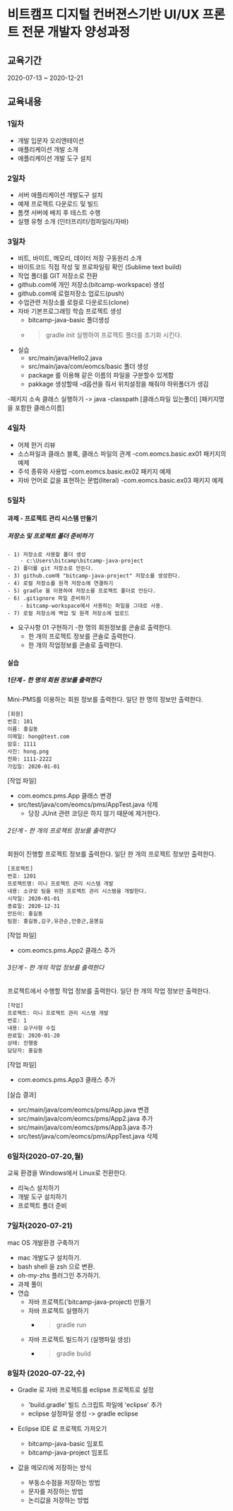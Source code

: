 # 비트캠프 디지털 컨버젼스기반 UI/UX 프론트 전문 개발자 양성과정

## 교육기간 

2020-07-13 ~ 2020-12-21

## 교육내용

### 1일차

- 개발 입문자 오리엔테이션
- 애플리케이션 개발 소개
- 애플리케이션 개발 도구 설치

### 2일차

- 서버 애플리케이션 개발도구 설치
- 예제 프로젝트 다운로드 및 빌드
- 톰캣 서버에 배치 후 테스트 수행
- 실행 유형 소개 (인터프리터/컴파일러/자바)

### 3일차

- 비트, 바이트, 메모리, 데이터 저장 구동원리 소개
- 바이트코드 직접 작성 및 프로파일링 확인 (Sublime text build)
- 작업 폴더를 GIT 저장소로 전환
- github.com에 개인 저장소(bitcamp-workspace) 생성
- github.com에 로컬저장소 업로드(push)
- 수업관련 저장소를 로컬로 다운로드(clone)
- 자바 기본프로그래밍 학습 프로젝트 생성
    - bitcamp-java-basic 폴더생성
    - > gradle init 실행하여 프로젝트 폴더를 초기화 시킨다.
- 실습
    - src/main/java/Hello2.java
    - src/main/java/com/eomcs/basic 폴더 생성
    - package 를 이용해 같은 이름의 파일을 구분할수 있게함
    - pakkage 생성할때 -d옵션을 줘서 위치설정을 해줘야 하위폴더가 생김

-패키지 소속 클래스 실행하기
     -> java -classpath [클래스파일 있는폴더] [패키지명을 포함한 클래스이름]

### 4일차

- 어제 한거 리뷰
- 소스파일과 클래스 블록, 클래스 파일의 관계
    -com.eomcs.basic.ex01 패키지의 예제
- 주석 종류와 사용법
    -com.eomcs.basic.ex02 패키지 예제
- 자바 언어로 값을 표현하는 문법(literal)
    -com.eomcs.basic.ex03 패키지 예제

### 5일차

#### 과제 - 프로젝트 관리 시스템 만들기

##### 저장소 및 프로젝트 폴더 준비하기
    - 1) 저장소로 사용할 폴더 생성
        - c:\Users\bitcamp\bitcamp-java-project
    - 2) 폴더를 git 저장소로 만든다.
    - 3) github.com에 "bitcamp-java-project" 저장소를 생성한다.
    - 4) 로컬 저장소를 원격 저장소에 연결하기
    - 5) gradle 을 이용하여 저장소를 프로젝트 폴더로 만든다.
    - 6) .gitignore 파일 준비하기
        - bitcamp-workspace에서 사용하는 파일을 그대로 사용.
    - 7) 로컬 저장소에 백업 및 원격 저장소에 업로드
- 요구사항 01 구현하기
    -한 명의 회원정보를 콘솔로 출력한다.
    - 한 개의 프로젝트 정보를 콘솔로 출력한다.
    - 한 개의 작업정보를 콘솔로 출력한다.

#### 실습

##### 1단계 - 한 명의 회원 정보를 출력한다

Mini-PMS를 이용하는 회원 정보를 출력한다. 일단 한 명의 정보만 출력한다.

```console
[회원]
번호: 101
이름: 홍길동
이메일: hong@test.com
암호: 1111
사진: hong.png
전화: 1111-2222
가입일: 2020-01-01
```

[작업 파일]

- com.eomcs.pms.App  클래스 변경
- src/test/java/com/eomcs/pms/AppTest.java 삭제
  - 당장 JUnit 관련 코딩은 하지 않기 때문에 제거한다.

###### 2단계 - 한 개의 프로젝트 정보를 출력한다

회원이 진행할 프로젝트 정보를 출력한다. 일단 한 개의 프로젝트 정보만 출력한다.

```console
[프로젝트]
번호: 1201
프로젝트명: 미니 프로젝트 관리 시스템 개발
내용: 소규모 팀을 위한 프로젝트 관리 시스템을 개발한다.
시작일: 2020-01-01
종료일: 2020-12-31
만든이: 홍길동
팀원: 홍길동,김구,유관순,안중근,윤봉길
```

[작업 파일]

- com.eomcs.pms.App2  클래스 추가
  
###### 3단계 - 한 개의 작업 정보를 출력한다

프로젝트에서 수행할 작업 정보를 출력한다. 일단 한 개의 작업 정보만 출력한다.

```console
[작업]
프로젝트: 미니 프로젝트 관리 시스템 개발
번호: 1
내용: 요구사항 수집
완료일: 2020-01-20
상태: 진행중
담당자: 홍길동
```

[작업 파일]

- com.eomcs.pms.App3  클래스 추가


[실습 결과]

- src/main/java/com/eomcs/pms/App.java 변경
- src/main/java/com/eomcs/pms/App2.java 추가
- src/main/java/com/eomcs/pms/App3.java 추가
- src/test/java/com/eomcs/pms/AppTest.java 삭제

### 6일차(2020-07-20,월)

교육 환경을 Windows에서 Linux로 전환한다.

- 리눅스 설치하기
- 개발 도구 설치하기
- 프로젝트 폴더 준비

### 7일차(2020-07-21)

mac OS 개발환경 구축하기

- mac 개발도구 설치하기.
- bash shell 을 zsh 으로 변환.
- oh-my-zhs 플러그인 추가하기.
- 과제 풀이 
- 연습 
    - 자바 프로젝트('bitcamp-java-project) 만들기
    - 자바 프로젝트 실행하기
        - > gradle run
    - 자바 프로젝트 빌드하기 (실행파일 생성)
        - > gradle build

### 8일차 (2020-07-22,수)

- Gradle 로 자바 프로젝트를 eclipse 프로젝트로 설정
    - 'build.gradle' 빌드 스크립트 파일에 'eclipse' 추가
    - eclipse 설정파일 생성
        -> gradle eclipse
- Eclipse IDE 로 프로젝트 가져오기
    - bitcamp-java-basic 임포트
    - bitcamp-java-project 임포트

- 값을 메모리에 저장하는 방식
    - 부동소수점을 저장하는 방법
    - 문자를 저장하는 방법
    - 논리값을 저장하는 방법